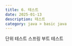 ```yaml
---
title: 6. 테스트
date: 2025-01-13
description: 테스트
category: java > basic java
---
```


단위 테스트
스프링 부트 테스트
